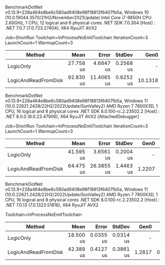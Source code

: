 BenchmarkDotNet v0.13.9+228a464e8be6c580ad9408e98f18813f6407fb5a, Windows 10 (10.0.19044.3570/21H2/November2021Update)
Intel Core i7-9850H CPU 2.60GHz, 1 CPU, 12 logical and 6 physical cores
.NET SDK 7.0.304
[Host] : .NET 7.0.7 (7.0.723.27404), X64 RyuJIT AVX2

Job=ShortRun  Toolchain=InProcessNoEmitToolchain  IterationCount=3  
LaunchCount=1  WarmupCount=3

| Method               | Mean      | Error      | StdDev    | Gen0    | Gen1   | Allocated |
|--------------------- |----------:|-----------:|----------:|--------:|-------:|----------:|
| LogicOnly            | 27.758 us |  4.6847 us | 0.2568 us |       - |      - |         - |
| LogicAndReadFromDisk | 92.830 us | 11.4065 us | 0.6252 us | 10.1318 | 1.2207 |   63736 B |



BenchmarkDotNet v0.13.9+228a464e8be6c580ad9408e98f18813f6407fb5a, Windows 11 (10.0.22621.2428/22H2/2022Update/SunValley2)
AMD Ryzen 7 7800X3D, 1 CPU, 16 logical and 8 physical cores
.NET SDK 8.0.100-rc.2.23502.2
  [Host] : .NET 8.0.0 (8.0.23.47906), X64 RyuJIT AVX2 [AttachedDebugger]

Job=ShortRun  Toolchain=InProcessNoEmitToolchain  IterationCount=3  
LaunchCount=1  WarmupCount=3  

| Method               | Mean      | Error      | StdDev    | Gen0   | Gen1   | Allocated |
|--------------------- |----------:|-----------:|----------:|-------:|-------:|----------:|
| LogicOnly            | 41.595 us |  3.6561 us | 0.2004 us |      - |      - |         - |
| LogicAndReadFromDisk | 64.475 us | 26.3855 us | 1.4463 us | 1.2207 | 0.1221 |   65480 B |



BenchmarkDotNet v0.13.9+228a464e8be6c580ad9408e98f18813f6407fb5a, Windows 11 (10.0.22621.2428/22H2/2022Update/SunValley2)
AMD Ryzen 7 7800X3D, 1 CPU, 16 logical and 8 physical cores
.NET SDK 8.0.100-rc.2.23502.2
  [Host] : .NET 7.0.13 (7.0.1323.51816), X64 RyuJIT AVX2

Toolchain=InProcessNoEmitToolchain

| Method               | Mean      | Error     | StdDev    | Gen0   | Gen1   | Allocated |
|--------------------- |----------:|----------:|----------:|-------:|-------:|----------:|
| LogicOnly            | 18.500 us | 0.0355 us | 0.0314 us |      - |      - |         - |
| LogicAndReadFromDisk | 42.389 us | 0.4127 us | 0.3861 us | 1.2817 | 0.1221 |   65592 B |